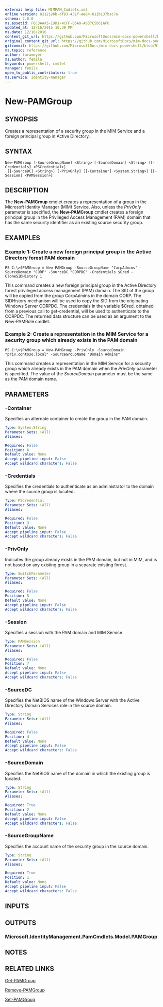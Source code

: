 ```yaml
---
external help file: MIMPAM_Cmdlets.xml
online version: 811219bb-df83-431f-ae84-812b137bac7a
schema: 2.0.0
ms.assetid: F6C3AAA3-E9D1-4CFF-B5A9-A937C5D61AF0
updated_at: 12/16/2016 10:39 PM
ms.date: 12/16/2016
content_git_url: https://github.com/MicrosoftDocs/mim-docs-powershell/blob/master/mim-cmdlets/MicrosoftIdentityManager/vlatest/New-PAMGroup.md
original_content_git_url: https://github.com/MicrosoftDocs/mim-docs-powershell/blob/master/mim-cmdlets/MicrosoftIdentityManager/vlatest/New-PAMGroup.md
gitcommit: https://github.com/MicrosoftDocs/mim-docs-powershell/blob/91e8680653c5bbea5afddb262c8a143482b14fd5/mim-cmdlets/MicrosoftIdentityManager/vlatest/New-PAMGroup.md
ms.topic: reference
author: tarameyer
ms.author: femila
keywords: powershell, cmdlet
manager: femila
open_to_public_contributors: true
ms.service: identity-manager
---
```


# New-PAMGroup

## SYNOPSIS
Creates a representation of a security group in the MIM Service and a foreign principal group in Active Directory.

## SYNTAX

```
New-PAMGroup [-SourceGroupName] <String> [-SourceDomain] <String> [[-Credentials] <PSCredential>]
 [[-SourceDC] <String>] [-PrivOnly] [[-Container] <System.String>] [[-Session] <PAMSession>]
```

## DESCRIPTION
The **New-PAMGroup** cmdlet creates a representation of a group in the Microsoft Identity Manager (MIM) Service.
Also, unless the *PrivOnly* parameter is specified, the **New-PAMGroup** cmdlet creates a foreign principal group in the Privileged Access Management (PAM) domain that has the same security identifier as an existing source security group.

## EXAMPLES

### Example 1: Create a new foreign principal group in the Active Directory forest PAM domain
```
PS C:\>$PAMGroup = New-PAMGroup -SourceGroupName "CorpAdmins" -SourceDomain "CORP" -SourceDC "CORPDC" -Credentials $Cred -CloneSIDHistory 1
```

This command creates a new foreign principal group in the Active Directory forest privileged access management (PAM) domain.
The SID of the group will be copied from the group CorpAdmins in the domain CORP. 
The SIDHistory mechanism will be used to copy the SID from the originating Windows Server CORPDC. 
The credentials in the variable $Cred, obtained from a previous call to get-credential, will be used to authenticate to the CORPDC.
The returned data structure can be used as an argument to the New-PAMRole cmdlet.

### Example 2: Create a representation in the MIM Service for a security group which already exists in the PAM domain
```
PS C:\>$PAMGroup = New-PAMGroup -PrivOnly -SourceDomain "priv.contoso.local" -SourceGroupName "Domain Admins"
```

This command creates a representation in the MIM Service for a security group which already exists in the PAM domain when the *PrivOnly* parameter is specified.
The value of the *SourceDomain* parameter must be the same as the PAM domain name.

## PARAMETERS

### -Container
Specifies an alternate container to create the group in the PAM domain.

```yaml
Type: System.String
Parameter Sets: (All)
Aliases: 

Required: False
Position: 6
Default value: None
Accept pipeline input: False
Accept wildcard characters: False
```

### -Credentials
Specifies the credentials to authenticate as an administrator to the domain where the source group is located.

```yaml
Type: PSCredential
Parameter Sets: (All)
Aliases: 

Required: False
Position: 3
Default value: None
Accept pipeline input: False
Accept wildcard characters: False
```

### -PrivOnly
Indicates the group already exists in the PAM domain, but not in MIM, and is not based on any existing group in a separate existing forest.

```yaml
Type: SwitchParameter
Parameter Sets: (All)
Aliases: 

Required: False
Position: 5
Default value: None
Accept pipeline input: False
Accept wildcard characters: False
```

### -Session
Specifies a session with the PAM domain and MIM Service.

```yaml
Type: PAMSession
Parameter Sets: (All)
Aliases: 

Required: False
Position: 7
Default value: None
Accept pipeline input: False
Accept wildcard characters: False
```

### -SourceDC
Specifies the NetBIOS name of the Windows Server with the Active Directory Domain Services role in the source domain.

```yaml
Type: String
Parameter Sets: (All)
Aliases: 

Required: False
Position: 4
Default value: None
Accept pipeline input: False
Accept wildcard characters: False
```

### -SourceDomain
Specifies the NetBIOS name of the domain in which the existing group is located.

```yaml
Type: String
Parameter Sets: (All)
Aliases: 

Required: True
Position: 2
Default value: None
Accept pipeline input: False
Accept wildcard characters: False
```

### -SourceGroupName
Specifies the account name of the security group in the source domain.

```yaml
Type: String
Parameter Sets: (All)
Aliases: 

Required: True
Position: 1
Default value: None
Accept pipeline input: False
Accept wildcard characters: False
```

## INPUTS

## OUTPUTS

### Microsoft.IdentityManagement.PamCmdlets.Model.PAMGroup

## NOTES

## RELATED LINKS

[Get-PAMGroup](xref:MicrosoftIdentityManager/vlatest/Get-PAMGroup.md)

[Remove-PAMGroup](xref:MicrosoftIdentityManager/vlatest/Remove-PAMGroup.md)

[Set-PAMGroup](xref:MicrosoftIdentityManager/vlatest/Set-PAMGroup.md)



